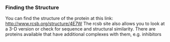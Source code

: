 ### Finding the Structure
You can find the structure of the protein at this link: http://www.rcsb.org/structure/4E7W
The rcsb site also allows you to look at a 3-D version or check for sequence and structural similarity.
There are proteins available that have additional complexes with them, e.g. inhibitors




